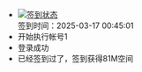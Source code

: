 - [![签到状态](https://github.com/womade/Cloud189-Actions/actions/workflows/main.yml/badge.svg?branch=main)](https://github.com/womade/Cloud189-Actions/actions/workflows/main.yml) <br> 签到时间：2025-03-17 00:45:01
- 开始执行帐号1
- 登录成功
- 已经签到过了，签到获得81M空间
